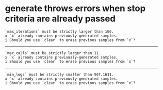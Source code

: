 # generate throws errors when stop criteria are already passed

    `max_iterations` must be strictly larger than 100.
    x `x` already contains previously-generated samples.
    i Should you use `clear` to erase previous samples from `x`?

---

    `max_calls` must be strictly larger than 11.
    x `x` already contains previously-generated samples.
    i Should you use `clear` to erase previous samples from `x`?

---

    `min_logz` must be strictly smaller than 967.1611.
    x `x` already contains previously-generated samples.
    i Should you use `clear` to erase previous samples from `x`?

